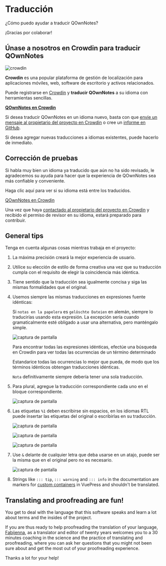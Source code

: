 # Traducción

¿Cómo puedo ayudar a traducir QOwnNotes?

¡Gracias por colaborar!

## Únase a nosotros en Crowdin para traducir QOwnNotes

![crowdin](/img/crowdin.png)

**Crowdin** es una popular plataforma de gestión de localización para aplicaciones móviles, web, software de escritorio y activos relacionados.

Puede registrarse en [Crowdin](https://crowdin.com/project/qownnotes/invite) y **traducir** **QOwnNotes** a su idioma con herramientas sencillas.

**[QOwnNotes en Crowdin](https://crowdin.com/project/qownnotes/invite)**

Si desea traducir QOwnNotes en un idioma nuevo, basta con que [envíe un mensaje al propietario del proyecto en Crowdin](https://crowdin.com/profile/pbek) o cree un [informe en GitHub](https://github.com/pbek/QOwnNotes/issues).

Si desea agregar nuevas traducciones a idiomas existentes, puede hacerlo de inmediato.

## Corrección de pruebas

Si habla muy bien un idioma ya traducido que aún no ha sido revisado, le agradecemos su ayuda para hacer que la experiencia de QOwnNotes sea más confiable y conveniente.

Haga clic aquí para ver si su idioma está entre los traducidos.

[QOwnNotes en Crowdin](https://translate.qownnotes.org/)

Una vez que haya [contactado al propietario del proyecto en Crowdin](https://crowdin.com/profile/pbek) y recibido el permiso de revisor en su idioma, estará preparado para contribuir.

## General tips

Tenga en cuenta algunas cosas mientras trabaja en el proyecto:

1) La máxima precisión creará la mejor experiencia de usuario.

2) Utilice su elección de estilo de forma creativa una vez que su traducción cumpla con el requisito de elegir la coincidencia más idéntica.

3) Tiene sentido que la traducción sea igualmente concisa y siga las mismas formalidades que el original.

4) Usemos siempre las mismas traducciones en expresiones fuente idénticas:

   Si `notas en la papelera` es `gelöschte Dateien` en alemán, siempre lo traducirías usando esta expresión. La excepción sería cuando gramaticalmente esté obligado a usar una alternativa, pero manténgalo simple.

   ![captura de pantalla](/img/crowdin/screenshot-7.png)

   Para encontrar todas las expresiones idénticas, efectúe una búsqueda en Crowdin para ver todas las ocurrencias de un término determinado

   Estandarice todas las ocurrencias lo mejor que pueda, de modo que los términos idénticos obtengan traducciones idénticas.

   `Nota` definitivamente siempre debería tener una sola traducción.

5) Para plural, agregue la traducción correspondiente cada uno en el bloque correspondiente.

   ![captura de pantalla](/img/crowdin/screenshot-4.png)

6) Las etiquetas `%1` deben escribirse sin espacios, en los idiomas RTL puede insertar las etiquetas del original o escribirlas en su traducción.

   ![captura de pantalla](/img/crowdin/screenshot-1.png)

   ![captura de pantalla](/img/crowdin/screenshot-5.png)

   ![captura de pantalla](/img/crowdin/screenshot-3.png)

7) Use `&` delante de cualquier letra que deba usarse en un atajo, puede ser la misma que en el original pero no es necesario.

   ![captura de pantalla](/img/crowdin/screenshot-4.png)

8) Strings like `::: tip`, `::: warning` and `::: info` in the documentation are markers for [custom containers](https://vuepress.vuejs.org/guide/markdown.html#custom-containers) in VuePress and shouldn't be translated.

## Translating and proofreading are fun!

You get to deal with the language that this software speaks and learn a lot about terms and the insides of the project.

If you are thus ready to help proofreading the translation of your language, [Fabijenna](https://crowdin.com/profile/rawfreeamy), as a translator and editor of twenty years welcomes you to a 30 minutes coaching in the science and the practice of translating and proofreading, where you can ask her questions that you might not been sure about and get the most out of your proofreading experience.

Thanks a lot for your help!
